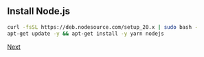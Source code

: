 ## Install Node.js

```bash
curl -fsSL https://deb.nodesource.com/setup_20.x | sudo bash -
apt-get update -y && apt-get install -y yarn nodejs
```

[Next](03.postgresql.md)
